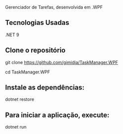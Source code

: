 Gerenciador de Tarefas, desenvolvida em .WPF

## Tecnologias Usadas
.NET 9

## Clone o repositório
git clone https://github.com/gimidia/TaskManager.WPF

cd TaskManager.WPF

## Instale as dependências:
dotnet restore

## Para iniciar a aplicação, execute:
dotnet run

